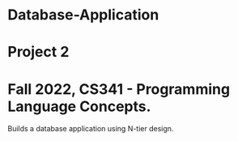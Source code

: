 # Database-Application

# Project 2

# Fall 2022, CS341 - Programming Language Concepts.

Builds a database application using N-tier design.
